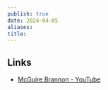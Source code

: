 ```yaml
---
publish: true
date: 2024-04-05
aliases: 
title:
---
```


## Links
- [McGuire Brannon - YouTube](https://www.youtube.com/@mcguirebrannon) 